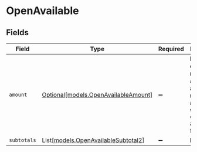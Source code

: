 # OpenAvailable


## Fields

| Field                                                                                             | Type                                                                                              | Required                                                                                          | Description                                                                                       |
| ------------------------------------------------------------------------------------------------- | ------------------------------------------------------------------------------------------------- | ------------------------------------------------------------------------------------------------- | ------------------------------------------------------------------------------------------------- |
| `amount`                                                                                          | [Optional[models.OpenAvailableAmount]](../models/openavailableamount.md)                          | :heavy_minus_sign:                                                                                | In v2 endpoints, monetary amounts are represented as objects with a `currency` and `value` field. |
| `subtotals`                                                                                       | List[[models.OpenAvailableSubtotal2](../models/openavailablesubtotal2.md)]                        | :heavy_minus_sign:                                                                                | N/A                                                                                               |